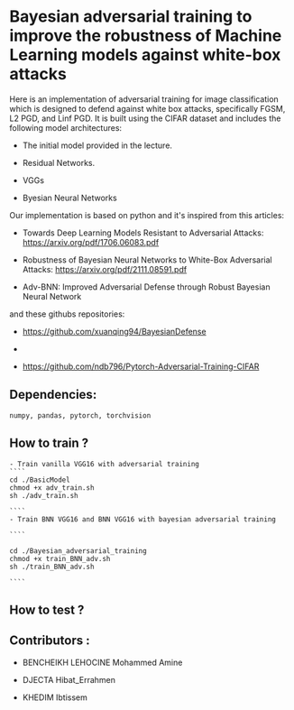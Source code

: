 # Bayesian adversarial training to improve the robustness of Machine Learning models against white-box attacks
Here is an implementation of adversarial training for image classification which is designed to defend against white box attacks, specifically FGSM, L2 PGD, and Linf PGD. It is built using the CIFAR dataset and includes the following model architectures:

- The initial model provided in the lecture.

- Residual Networks.

- VGGs

- Byesian Neural Networks

Our implementation is based on python and it's inspired from this articles:

- Towards Deep Learning Models Resistant to Adversarial Attacks: https://arxiv.org/pdf/1706.06083.pdf

- Robustness of Bayesian Neural Networks to White-Box Adversarial Attacks: https://arxiv.org/pdf/2111.08591.pdf

- Adv-BNN: Improved Adversarial Defense through Robust Bayesian Neural Network 


and these githubs repositories: 

- https://github.com/xuanqing94/BayesianDefense

- 

- https://github.com/ndb796/Pytorch-Adversarial-Training-CIFAR


## Dependencies:
 ````
 numpy, pandas, pytorch, torchvision
 ```` 
 
## How to train ?
	- Train vanilla VGG16 with adversarial training 
	````
 	cd ./BasicModel 
 	chmod +x adv_train.sh 
	sh ./adv_train.sh
	
 	```` 
	- Train BNN VGG16 and BNN VGG16 with bayesian adversarial training
	
	````
 	
 	cd ./Bayesian_adversarial_training 
 	chmod +x train_BNN_adv.sh 
	sh ./train_BNN_adv.sh
	
 	````
## How to test ?

## Contributors :

  - BENCHEIKH LEHOCINE Mohammed Amine
  
  - DJECTA Hibat_Errahmen
  
  - KHEDIM Ibtissem
  
